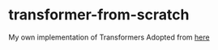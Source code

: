 # transformer-from-scratch
My own implementation of Transformers
Adopted from [here](https://youtu.be/U0s0f995w14)
